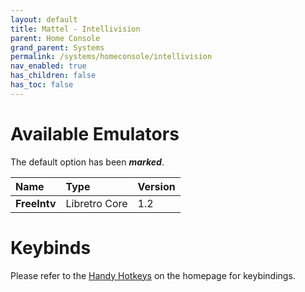 ```yaml
---
layout: default
title: Mattel - Intellivision
parent: Home Console
grand_parent: Systems
permalink: /systems/homeconsole/intellivision
nav_enabled: true
has_children: false
has_toc: false
---
```


# Available Emulators

The default option has been ***marked***.

| Name                   | Type             | Version           |
|:-----------------------|:-----------------|:------------------|
| **FreeIntv**           | Libretro Core    | 1.2               |


# Keybinds 

Please refer to the [Handy Hotkeys](/#handy-hotkeys) on the homepage for keybindings.